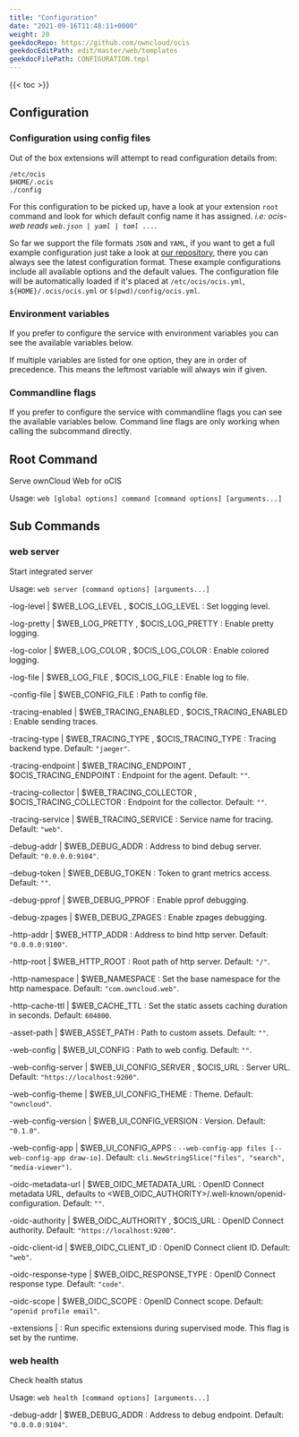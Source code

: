```yaml
---
title: "Configuration"
date: "2021-09-16T11:48:11+0000"
weight: 20
geekdocRepo: https://github.com/owncloud/ocis
geekdocEditPath: edit/master/web/templates
geekdocFilePath: CONFIGURATION.tmpl
---
```


{{< toc >}}

## Configuration

### Configuration using config files

Out of the box extensions will attempt to read configuration details from:

```console
/etc/ocis
$HOME/.ocis
./config
```

For this configuration to be picked up, have a look at your extension `root` command and look for which default config name it has assigned. *i.e: ocis-web reads `web.json | yaml | toml ...`*.

So far we support the file formats `JSON` and `YAML`, if you want to get a full example configuration just take a look at [our repository](https://github.com/owncloud/ocis/tree/master/web/config), there you can always see the latest configuration format. These example configurations include all available options and the default values. The configuration file will be automatically loaded if it's placed at `/etc/ocis/ocis.yml`, `${HOME}/.ocis/ocis.yml` or `$(pwd)/config/ocis.yml`.

### Environment variables

If you prefer to configure the service with environment variables you can see the available variables below.

If multiple variables are listed for one option, they are in order of precedence. This means the leftmost variable will always win if given.

### Commandline flags

If you prefer to configure the service with commandline flags you can see the available variables below. Command line flags are only working when calling the subcommand directly.

## Root Command

Serve ownCloud Web for oCIS

Usage: `web [global options] command [command options] [arguments...]`
































## Sub Commands

### web server

Start integrated server

Usage: `web server [command options] [arguments...]`


-log-level |  $WEB_LOG_LEVEL , $OCIS_LOG_LEVEL
: Set logging level.


-log-pretty |  $WEB_LOG_PRETTY , $OCIS_LOG_PRETTY
: Enable pretty logging.


-log-color |  $WEB_LOG_COLOR , $OCIS_LOG_COLOR
: Enable colored logging.



-log-file |  $WEB_LOG_FILE , $OCIS_LOG_FILE
: Enable log to file.


-config-file |  $WEB_CONFIG_FILE
: Path to config file.


-tracing-enabled |  $WEB_TRACING_ENABLED , $OCIS_TRACING_ENABLED
: Enable sending traces.


-tracing-type |  $WEB_TRACING_TYPE , $OCIS_TRACING_TYPE
: Tracing backend type. Default: `"jaeger"`.


-tracing-endpoint |  $WEB_TRACING_ENDPOINT , $OCIS_TRACING_ENDPOINT
: Endpoint for the agent. Default: `""`.


-tracing-collector |  $WEB_TRACING_COLLECTOR , $OCIS_TRACING_COLLECTOR
: Endpoint for the collector. Default: `""`.


-tracing-service |  $WEB_TRACING_SERVICE
: Service name for tracing. Default: `"web"`.


-debug-addr |  $WEB_DEBUG_ADDR
: Address to bind debug server. Default: `"0.0.0.0:9104"`.


-debug-token |  $WEB_DEBUG_TOKEN
: Token to grant metrics access. Default: `""`.


-debug-pprof |  $WEB_DEBUG_PPROF
: Enable pprof debugging.


-debug-zpages |  $WEB_DEBUG_ZPAGES
: Enable zpages debugging.


-http-addr |  $WEB_HTTP_ADDR
: Address to bind http server. Default: `"0.0.0.0:9100"`.


-http-root |  $WEB_HTTP_ROOT
: Root path of http server. Default: `"/"`.


-http-namespace |  $WEB_NAMESPACE
: Set the base namespace for the http namespace. Default: `"com.owncloud.web"`.


-http-cache-ttl |  $WEB_CACHE_TTL
: Set the static assets caching duration in seconds. Default: `604800`.


-asset-path |  $WEB_ASSET_PATH
: Path to custom assets. Default: `""`.


-web-config |  $WEB_UI_CONFIG
: Path to web config. Default: `""`.


-web-config-server |  $WEB_UI_CONFIG_SERVER , $OCIS_URL
: Server URL. Default: `"https://localhost:9200"`.


-web-config-theme |  $WEB_UI_CONFIG_THEME
: Theme. Default: `"owncloud"`.


-web-config-version |  $WEB_UI_CONFIG_VERSION
: Version. Default: `"0.1.0"`.


-web-config-app |  $WEB_UI_CONFIG_APPS
: `--web-config-app files [--web-config-app draw-io]`. Default: `cli.NewStringSlice("files", "search", "media-viewer")`.


-oidc-metadata-url |  $WEB_OIDC_METADATA_URL
: OpenID Connect metadata URL, defaults to <WEB_OIDC_AUTHORITY>/.well-known/openid-configuration. Default: `""`.


-oidc-authority |  $WEB_OIDC_AUTHORITY , $OCIS_URL
: OpenID Connect authority. Default: `"https://localhost:9200"`.


-oidc-client-id |  $WEB_OIDC_CLIENT_ID
: OpenID Connect client ID. Default: `"web"`.


-oidc-response-type |  $WEB_OIDC_RESPONSE_TYPE
: OpenID Connect response type. Default: `"code"`.


-oidc-scope |  $WEB_OIDC_SCOPE
: OpenID Connect scope. Default: `"openid profile email"`.


-extensions | 
: Run specific extensions during supervised mode. This flag is set by the runtime.

### web health

Check health status

Usage: `web health [command options] [arguments...]`





-debug-addr |  $WEB_DEBUG_ADDR
: Address to debug endpoint. Default: `"0.0.0.0:9104"`.




























